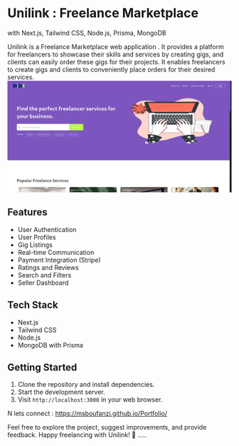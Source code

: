# Unilink : Freelance Marketplace
with Next.js, Tailwind CSS, Node.js, Prisma, MongoDB

Unilink is a Freelance Marketplace web application . It provides a platform for freelancers to showcase their skills and services by creating gigs, and clients can easily order these gigs for their projects. It enables freelancers to create gigs and clients to conveniently place orders for their desired services.
![Unilink Screenshot](unilink.png)

## Features

- User Authentication
- User Profiles
- Gig Listings
- Real-time Communication
- Payment Integration (Stripe)
- Ratings and Reviews
- Search and Filters
- Seller Dashboard

## Tech Stack

- Next.js
- Tailwind CSS
- Node.js
- MongoDB with Prisma

## Getting Started

1. Clone the repository and install dependencies.
2. Start the development server.
3. Visit `http://localhost:3000` in your web browser.



N lets connect : https://msboufanzi.github.io/Portfolio/

Feel free to explore the project, suggest improvements, and provide feedback. Happy freelancing with Unilink! 🚀
.....
